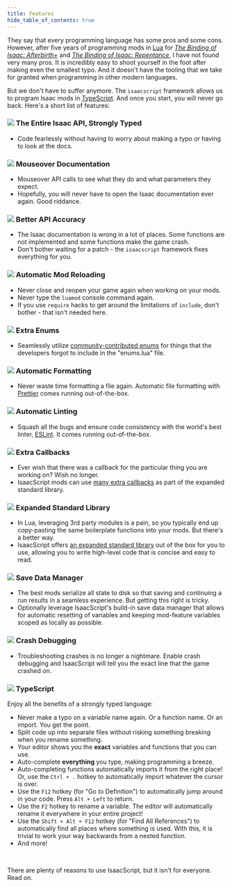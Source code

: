 ```yaml
---
title: Features
hide_table_of_contents: true
---
```


They say that every programming language has some pros and some cons. However, after five years of programming mods in [Lua](https://www.lua.org/) for [_The Binding of Isaac: Afterbirth+_](https://store.steampowered.com/app/401920/The_Binding_of_Isaac_Afterbirth/) and [_The Binding of Isaac: Repentance_](https://store.steampowered.com/app/1426300/The_Binding_of_Isaac_Repentance/), I have not found very many pros. It is incredibly easy to shoot yourself in the foot after making even the smallest typo. And it doesn't have the tooling that we take for granted when programming in other modern languages.

But we don't have to suffer anymore. The `isaacscript` framework allows us to program Isaac mods in [TypeScript](https://www.typescriptlang.org/). And once you start, you will never go back. Here's a short list of features:

### <img src="/img/items/magic-mushroom.png" className="features-icon" /> The Entire Isaac API, Strongly Typed

- Code fearlessly without having to worry about making a typo or having to look at the docs.

### <img src="/img/items/marked.png" className="features-icon" /> Mouseover Documentation

- Mouseover API calls to see what they do and what parameters they expect.
- Hopefully, you will never have to open the Isaac documentation ever again. Good riddance.

### <img src="/img/items/dead-eye.png" className="features-icon" /> Better API Accuracy

- The Isaac documentation is wrong in a lot of places. Some functions are not implemented and some functions make the game crash.
- Don't bother waiting for a patch - the `isaacscript` framework fixes everything for you.

### <img src="/img/items/clockwork-assembly.png" className="features-icon" /> Automatic Mod Reloading

- Never close and reopen your game again when working on your mods.
- Never type the `luamod` console command again.
- If you use `require` hacks to get around the limitations of `include`, don't bother - that isn't needed here.

### <img src="/img/items/humbling-bundle.png" className="features-icon" /> Extra Enums

- Seamlessly utilize [community-contributed enums](https://github.com/IsaacScript/isaac-typescript-definitions/tree/main/typings/unofficial) for things that the developers forgot to include in the "enums.lua" file.

### <img src="/img/items/pencil.png" className="features-icon" /> Automatic Formatting

- Never waste time formatting a file again. Automatic file formatting with [Prettier](https://prettier.io/) comes running out-of-the-box.

### <img src="/img/items/spider-mod.png" className="features-icon" /> Automatic Linting

- Squash all the bugs and ensure code consistency with the world's best linter, [ESLint](https://eslint.org/). It comes running out-of-the-box.

### <img src="/img/items/poke-go.png" className="features-icon" /> Extra Callbacks

- Ever wish that there was a callback for the particular thing you are working on? Wish no longer.
- IsaacScript mods can use [many extra callbacks](function-signatures-custom.md) as part of the expanded standard library.

### <img src="/img/items/book-of-virtues.png" className="features-icon" /> Expanded Standard Library

- In Lua, leveraging 3rd party modules is a pain, so you typically end up copy-pasting the same boilerplate functions into your mods. But there's a better way.
- IsaacScript offers [an expanded standard library](https://isaacscript.github.io/isaacscript-common) out of the box for you to use, allowing you to write high-level code that is concise and easy to read.

### <img src="/img/items/box.png" className="features-icon" /> Save Data Manager

- The best mods serialize all state to disk so that saving and continuing a run results in a seamless experience. But getting this right is tricky.
- Optionally leverage IsaacScript's build-in save data manager that allows for automatic resetting of variables and keeping mod-feature variables scoped as locally as possible.

### <img src="/img/items/undefined.png" className="features-icon" /> Crash Debugging

- Troubleshooting crashes is no longer a nightmare. Enable crash debugging and IsaacScript will tell you the exact line that the game crashed on.

### <img src="/img/items/bffs.png" className="features-icon" /> TypeScript

Enjoy all the benefits of a strongly typed language:

- Never make a typo on a variable name again. Or a function name. Or an import. You get the point.
- Split code up into separate files without risking something breaking when you rename something.
- Your editor shows you the **exact** variables and functions that you can use.
- Auto-complete **everything** you type, making programming a breeze.
- Auto-completing functions automatically imports it from the right place! Or, use the <code>Ctrl + .</code> hotkey to automatically import whatever the cursor is over.
- Use the <code>F12</code> hotkey (for "Go to Definition") to automatically jump around in your code. Press <code>Alt + Left</code> to return.
- Use the <code>F2</code> hotkey to rename a variable. The editor will automatically rename it everywhere in your entire project!
- Use the <code>Shift + Alt + F12</code> hotkey (for "Find All References") to automatically find all places where something is used. With this, it is trivial to work your way backwards from a nested function.
- And more!

<br />

There are plenty of reasons to use IsaacScript, but it isn't for everyone. Read on.
